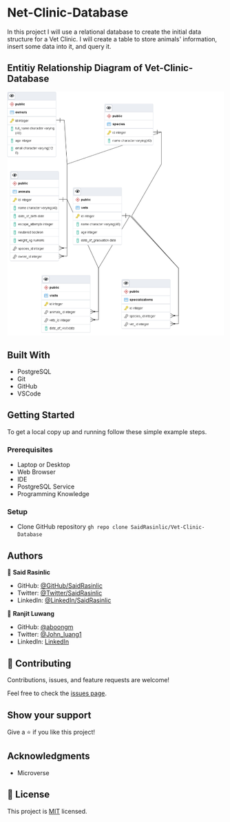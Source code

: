 # Net-Clinic-Database
In this project I will use a relational database to create the initial data structure for a Vet Clinic. I will create a table to store animals' information, insert some data into it, and query it.


## Entitiy Relationship Diagram of Vet-Clinic-Database
![screenshot](./diagrams/vets_table.png)

## Built With

- PostgreSQL
- Git
- GitHub
- VSCode

## Getting Started

To get a local copy up and running follow these simple example steps.

### Prerequisites

- Laptop or Desktop
- Web Browser
- IDE
- PostgreSQL Service
- Programming Knowledge

### Setup

- Clone GitHub repository `gh repo clone SaidRasinlic/Vet-Clinic-Database`


## Authors

👤 **Said Rasinlic**

- GitHub: [@GitHub/SaidRasinlic](https://github.com/SaidRasinlic)
- Twitter: [@Twitter/SaidRasinlic](https://twitter.com/SaidRasinlic)
- LinkedIn: [@LinkedIn/SaidRasinlic](https://www.linkedin.com/in/SaidRasinlic)


👤 **Ranjit Luwang**

- GitHub: [@aboongm](https://github.com/aboongm)
- Twitter: [@John_luang1](https://twitter.com/John_luang1)
- LinkedIn: [LinkedIn](https://www.linkedin.com/in/aboongm)



## 🤝 Contributing

Contributions, issues, and feature requests are welcome!

Feel free to check the [issues page](../../issues/).

## Show your support

Give a ⭐️ if you like this project!

## Acknowledgments

- Microverse 

## 📝 License

This project is [MIT](LICENSE) licensed.
